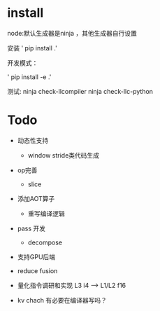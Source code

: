 # install

node:默认生成器是ninja ，其他生成器自行设置

安装
    ' pip install .'

开发模式：

 ' pip install -e .'

测试:
ninja check-llcompiler
ninja check-llc-python

# Todo

* 动态性支持

  * window stride类代码生成
* op完善

  * slice
* 添加AOT算子

  * 重写编译逻辑
* pass 开发

  * decompose
* 支持GPU后端
* reduce fusion
* 量化指令调研和实现   L3 i4 --> L1/L2 f16
* kv chach 有必要在编译器写吗？
